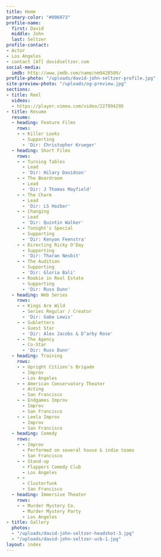 ```yaml
---
title: Home
primary-color: "#006073"
profile-name:
  first: David
  middle: John
  last: Seltzer
profile-contact:
- Actor
- Los Angeles
- contact [AT] davidseltzer.com
social-media:
  imdb: http://www.imdb.com/name/nm9420509/
profile-photo: "/uploads/david-john-seltzer-profile.jpg"
site-preview-photo: "/uploads/og-preview.jpg"
sections:
- title: Reel
  videos:
  - https://player.vimeo.com/video/227994295
- title: Resume
  resume:
  - heading: Feature Films
    rows:
    - - Killer Looks
      - Supporting
      - 'Dir: Christopher Krueger'
  - heading: Short Films
    rows:
    - - Turning Tables
      - Lead
      - 'Dir: Hilary Davidson'
    - - The Boardroom
      - Lead
      - 'Dir: J Thomas Mayfield'
    - - The Charm
      - Lead
      - 'Dir: LS Hozbor'
    - - Changing
      - Lead
      - 'Dir: Quintin Walker'
    - - Tonight's Special
      - Supporting
      - 'Dir: Kenyon Feenstra'
    - - Directing Ricky O'Day
      - Supporting
      - 'Dir: Tharan Nesbit'
    - - The Audition
      - Supporting
      - 'Dir: Gloria Bali'
    - - Rookie in Real Estate
      - Supporting
      - 'Dir: Russ Dunn'
  - heading: Web Series
    rows:
    - - Kings Are Wild
      - Series Regular / Creator
      - 'Dir: Gabe Lewis'
    - - Subletters
      - Guest Star
      - 'Dir: Alex Jacobs & D’arby Rose'
    - - The Agency
      - Co-Star
      - 'Dir: Russ Dunn'
  - heading: Training
    rows:
    - - Upright Citizen’s Brigade
      - Improv
      - Los Angeles
    - - American Conservatory Theater
      - Acting
      - San Francisco
    - - Endgames Improv
      - Improv
      - San Francisco
    - - Leela Improv
      - Improv
      - San Francisco
  - heading: Comedy
    rows:
    - - Improv
      - Performed on several house & indie teams
      - San Francisco
    - - Stand-up
      - Flappers Comedy Club
      - Los Angeles
    - - 
      - Clusterfunk
      - San Francisco
  - heading: Immersive Theater
    rows:
    - - Murder Mystery Co.
      - Murder Mystery Party
      - Los Angeles
- title: Gallery
  photos:
  - "/uploads/david-john-seltzer-headshot-3.jpg"
  - "/uploads/david-john-seltzer-ucb-1.jpg"
layout: index
---
```


